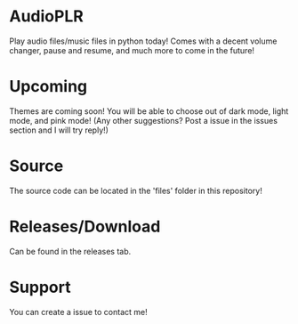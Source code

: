 # AudioPLR
Play audio files/music files in python today!
Comes with a decent volume changer, pause and resume, and much more to come in the future!

# Upcoming

Themes are coming soon!
You will be able to choose out of dark mode, light mode, and pink mode!
(Any other suggestions? Post a issue in the issues section and I will try reply!)

# Source
The source code can be located in the 'files' folder in this repository!

# Releases/Download
Can be found in the releases tab.

# Support
You can create a issue to contact me!
